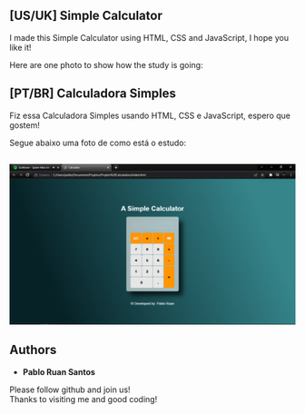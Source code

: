 ## [US/UK] Simple Calculator

I made this Simple Calculator using HTML, CSS and JavaScript, I hope you like it!<br>

Here are one photo to show how the study is going:<br>

## [PT/BR] Calculadora Simples

Fiz essa Calculadora Simples usando HTML, CSS e JavaScript, espero que gostem!<br>

Segue abaixo uma foto de como está o estudo:<br>
##

![Calculator-JS](https://github.com/PabloRuanP/calculator-js/blob/main/public/home.PNG)<br>


## Authors

* **Pablo Ruan Santos** 

Please follow github and join us!<br>
Thanks to visiting me and good coding!
